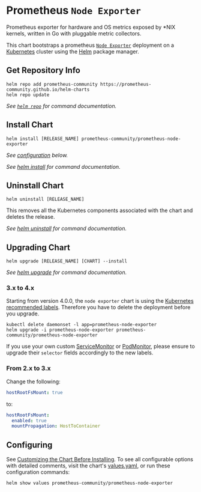 # Prometheus `Node Exporter`

Prometheus exporter for hardware and OS metrics exposed by *NIX kernels, written in Go with pluggable metric collectors.

This chart bootstraps a prometheus [`Node Exporter`](http://github.com/prometheus/node_exporter) deployment on a [Kubernetes](http://kubernetes.io) cluster using the [Helm](https://helm.sh) package manager.

## Get Repository Info

```console
helm repo add prometheus-community https://prometheus-community.github.io/helm-charts
helm repo update
```

_See [`helm repo`](https://helm.sh/docs/helm/helm_repo/) for command documentation._

## Install Chart

```console
helm install [RELEASE_NAME] prometheus-community/prometheus-node-exporter
```

_See [configuration](#configuration) below._

_See [helm install](https://helm.sh/docs/helm/helm_install/) for command documentation._

## Uninstall Chart

```console
helm uninstall [RELEASE_NAME]
```

This removes all the Kubernetes components associated with the chart and deletes the release.

_See [helm uninstall](https://helm.sh/docs/helm/helm_uninstall/) for command documentation._

## Upgrading Chart

```console
helm upgrade [RELEASE_NAME] [CHART] --install
```

_See [helm upgrade](https://helm.sh/docs/helm/helm_upgrade/) for command documentation._

### 3.x to 4.x

Starting from version 4.0.0, the `node exporter` chart is using the [Kubernetes recommended labels](https://kubernetes.io/docs/concepts/overview/working-with-objects/common-labels/). Therefore you have to delete the deployment before you upgrade.

```console
kubectl delete daemonset -l app=prometheus-node-exporter
helm upgrade -i prometheus-node-exporter prometheus-community/prometheus-node-exporter
```

If you use your own custom [ServiceMonitor](https://github.com/prometheus-operator/prometheus-operator/blob/main/Documentation/api.md#servicemonitor) or [PodMonitor](https://github.com/prometheus-operator/prometheus-operator/blob/main/Documentation/api.md#podmonitor), please ensure to upgrade their `selector` fields accordingly to the new labels.

### From 2.x to 3.x

Change the following:

```yaml
hostRootFsMount: true
```

to:

```yaml
hostRootFsMount:
  enabled: true
  mountPropagation: HostToContainer
```

## Configuring

See [Customizing the Chart Before Installing](https://helm.sh/docs/intro/using_helm/#customizing-the-chart-before-installing). To see all configurable options with detailed comments, visit the chart's [values.yaml](./values.yaml), or run these configuration commands:

```console
helm show values prometheus-community/prometheus-node-exporter
```
